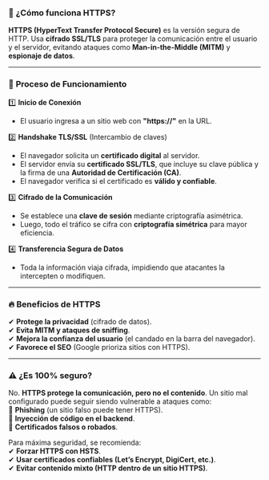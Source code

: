 ### 🔐 **¿Cómo funciona HTTPS?**

**HTTPS (HyperText Transfer Protocol Secure)** es la versión segura de HTTP. Usa **cifrado SSL/TLS** para proteger la comunicación entre el usuario y el servidor, evitando ataques como **Man-in-the-Middle (MITM)** y **espionaje de datos**.

---

### 🚀 **Proceso de Funcionamiento**

1️⃣ **Inicio de Conexión**

- El usuario ingresa a un sitio web con **"https://"** en la URL.

2️⃣ **Handshake TLS/SSL** (Intercambio de claves)

- El navegador solicita un **certificado digital** al servidor.
- El servidor envía su **certificado SSL/TLS**, que incluye su clave pública y la firma de una **Autoridad de Certificación (CA)**.
- El navegador verifica si el certificado es **válido y confiable**.

3️⃣ **Cifrado de la Comunicación**

- Se establece una **clave de sesión** mediante criptografía asimétrica.
- Luego, todo el tráfico se cifra con **criptografía simétrica** para mayor eficiencia.

4️⃣ **Transferencia Segura de Datos**

- Toda la información viaja cifrada, impidiendo que atacantes la intercepten o modifiquen.

---

### 🔥 **Beneficios de HTTPS**

✔ **Protege la privacidad** (cifrado de datos).  
✔ **Evita MITM y ataques de sniffing**.  
✔ **Mejora la confianza del usuario** (el candado en la barra del navegador).  
✔ **Favorece el SEO** (Google prioriza sitios con HTTPS).

---

### ⚠ **¿Es 100% seguro?**

No. **HTTPS protege la comunicación, pero no el contenido**. Un sitio mal configurado puede seguir siendo vulnerable a ataques como:  
🔸 **Phishing** (un sitio falso puede tener HTTPS).  
🔸 **Inyección de código en el backend**.  
🔸 **Certificados falsos o robados**.

Para máxima seguridad, se recomienda:  
✔ **Forzar HTTPS con HSTS**.  
✔ **Usar certificados confiables (Let’s Encrypt, DigiCert, etc.)**.  
✔ **Evitar contenido mixto (HTTP dentro de un sitio HTTPS)**.

